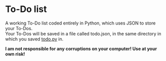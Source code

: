 # To-Do list

A working To-Do list coded entirely in Python, which uses JSON to store your To-Dos.   
Your To-Dos will be saved in a file called todo.json, in the same directory in which you saved [todo.py](https://github.com/MaGaMe19/To-Do_list/blob/master/todo.py) in.

**I am not responsible for any corruptions on your computer! Use at your own risk!**

